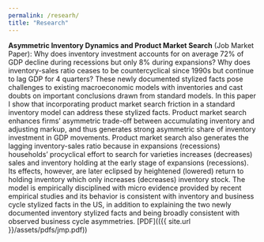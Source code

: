 ```yaml
---
permalink: /researh/
title: "Research"
---
```


**Asymmetric Inventory Dynamics and Product Market Search** (Job Market Paper):
Why does inventory investment accounts for on average 72% of GDP decline during recessions but only 8% during expansions? Why does inventory-sales ratio ceases to be countercyclical since 1990s but continue to lag GDP for 4 quarters? These newly documented stylized facts pose challenges to existing macroeconomic models with inventories and cast doubts on important conclusions drawn from standard models. In this paper I show that incorporating product market search friction in a standard inventory model can address these stylized facts. Product market search enhances firms’ asymmetric trade-off between accumulating inventory and adjusting markup, and thus generates strong asymmetric share of inventory investment in GDP movements. Product market search also generates the lagging inventory-sales ratio because in expansions (recessions) households’ procyclical effort to search for varieties increases (decreases) sales and inventory holding at the early stage of expansions (recessions). Its effects, however, are later eclipsed by heightened (lowered) return to holding inventory which only increases (decreases) inventory stock. The model is empirically disciplined with micro evidence provided by recent empirical studies and its behavior is consistent with inventory and business cycle stylized facts in the US, in addition to explaining the two newly documented inventory stylized facts and being broadly consistent with observed business cycle asymmetries. [PDF](({{ site.url }}/assets/pdfs/jmp.pdf))
 